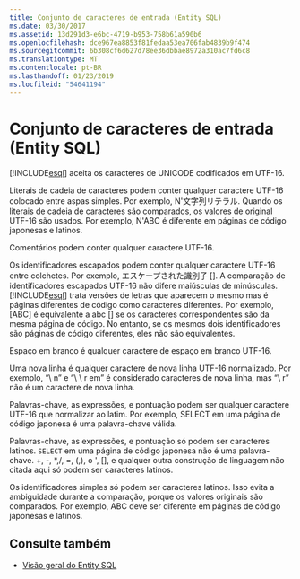 ```yaml
---
title: Conjunto de caracteres de entrada (Entity SQL)
ms.date: 03/30/2017
ms.assetid: 13d291d3-e6bc-4719-b953-758b61a590b6
ms.openlocfilehash: dce967ea8853f81fedaa53ea706fab4839b9f474
ms.sourcegitcommit: 6b308cf6d627d78ee36dbbae8972a310ac7fd6c8
ms.translationtype: MT
ms.contentlocale: pt-BR
ms.lasthandoff: 01/23/2019
ms.locfileid: "54641194"
---
```

# <a name="input-character-set-entity-sql"></a>Conjunto de caracteres de entrada (Entity SQL)
[!INCLUDE[esql](../../../../../../includes/esql-md.md)] aceita os caracteres de UNICODE codificados em UTF-16.  
  
 Literais de cadeia de caracteres podem conter qualquer caractere UTF-16 colocado entre aspas simples. Por exemplo, N'文字列リテラル. Quando os literais de cadeia de caracteres são comparados, os valores de original UTF-16 são usados. Por exemplo, N'ABC é diferente em páginas de código japonesas e latinos.  
  
 Comentários podem conter qualquer caractere UTF-16.  
  
 Os identificadores escapados podem conter qualquer caractere UTF-16 entre colchetes. Por exemplo, エスケープされた識別子 []. A comparação de identificadores escapados UTF-16 não difere maiúsculas de minúsculas. [!INCLUDE[esql](../../../../../../includes/esql-md.md)] trata versões de letras que aparecem o mesmo mas é páginas diferentes de código como caracteres diferentes. Por exemplo, [ABC] é equivalente a abc [] se os caracteres correspondentes são da mesma página de código. No entanto, se os mesmos dois identificadores são páginas de código diferentes, eles não são equivalentes.  
  
 Espaço em branco é qualquer caractere de espaço em branco UTF-16.  
  
 Uma nova linha é qualquer caractere de nova linha UTF-16 normalizado. Por exemplo, “\ n” e “\ \ r em” é considerado caracteres de nova linha, mas “\ r” não é um caractere de nova linha.  
  
 Palavras-chave, as expressões, e pontuação podem ser qualquer caractere UTF-16 que normalizar ao latim. Por exemplo, SELECT em uma página de código japonesa é uma palavra-chave válida.  
  
 Palavras-chave, as expressões, e pontuação só podem ser caracteres latinos. `SELECT` em uma página de código japonesa não é uma palavra-chave. +, -, *,/, =, (,), o ', [], e qualquer outra construção de linguagem não citada aqui só podem ser caracteres latinos.  
  
 Os identificadores simples só podem ser caracteres latinos. Isso evita a ambiguidade durante a comparação, porque os valores originais são comparados. Por exemplo, ABC deve ser diferente em páginas de código japonesas e latinos.  
  
## <a name="see-also"></a>Consulte também
- [Visão geral do Entity SQL](../../../../../../docs/framework/data/adonet/ef/language-reference/entity-sql-overview.md)
